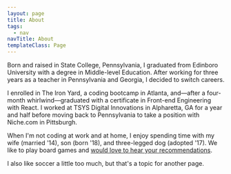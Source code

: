 ```yaml
---
layout: page
title: About
tags:
  - nav
navTitle: About
templateClass: Page
---
```


<!-- ![A photo of Sean McPherson in a blue and white gingham button down standing in front of a muted brick wall](/img/seanmcp-headshot-2017.jpg) -->

Born and raised in State College, Pennsylvania, I graduated from Edinboro University with a degree in Middle-level Education. After working for three years as a teacher in Pennsylvania and Georgia, I decided to switch careers.

I enrolled in The Iron Yard, a coding bootcamp in Atlanta, and—after a four-month whirlwind—graduated with a certificate in Front-end Engineering with React. I worked at TSYS Digital Innovations in Alpharetta, GA for a year and half before moving back to Pennsylvania to take a position with Niche.com in Pittsburgh.

When I'm not coding at work and at home, I enjoy spending time with my wife (married '14), son (born '18), and three-legged dog (adopted '17). We like to play board games and [would love to hear your recommendations](https://twitter.com/mcpcode).

I also like soccer a little too much, but that's a topic for another page.
